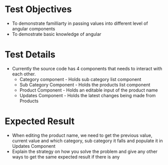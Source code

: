 # Test Objectives
- To demonstrate familliarty in passing values into different level of angular components
- To demostrate basic knowledge of angular

# Test Details
- Currently the source code has 4 components that needs to interact with each other.
    - Category component - Holds sub category list component
    - Sub Category Component - Holds the products list component
    - Product Component - Holds an editable input of the product name
    - Updates Component - Holds the latest changes being made from Products
 
# Expected Result
- When editing the product name, we need to get the previous value, current value and which category, sub category it falls and populate it in Updates Component
- Explain the strategy on how you solve the problem and give any other ways to get the same expected result if there is any
